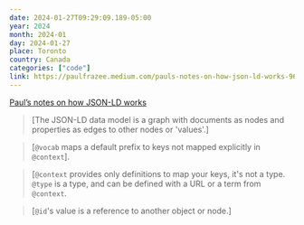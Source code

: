 ```yaml
---
date: 2024-01-27T09:29:09.189-05:00
year: 2024
month: 2024-01
day: 2024-01-27
place: Toronto
country: Canada
categories: ["code"]
link: https://paulfrazee.medium.com/pauls-notes-on-how-json-ld-works-965732ea559d
---
```

[Paul’s notes on how JSON-LD works](https://paulfrazee.medium.com/pauls-notes-on-how-json-ld-works-965732ea559d)

> [The JSON-LD data model is a graph with documents as nodes and properties as edges to other nodes or 'values'.]

> [`@vocab` maps a default prefix to keys not mapped explicitly in `@context`].

> [`@context` provides only definitions to map your keys, it's not a type. `@type` is a type, and can be defined with a URL or a term from `@context`.

> [`@id`'s value is a reference to another object or node.]
